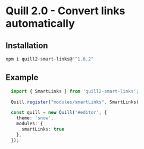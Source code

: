 # Quill 2.0 - Convert links automatically


## Installation

```bash
npm i quill2-smart-links@"^1.0.2"
``` 

## Example
```typescript
  import { SmartLinks } from 'quill2-smart-links';

  Quill.register("modules/smartLinks", SmartLinks)

  const quill = new Quill('#editor', {
    theme: 'snow',
    modules: {
      smartLinks: true
    },
  });
``` 
